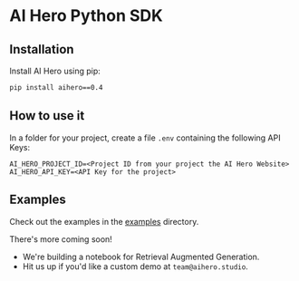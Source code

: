 # AI Hero Python SDK

## Installation

Install AI Hero using pip:

```bash
pip install aihero==0.4
```

## How to use it

In a folder for your project, create a file `.env` containing the following API Keys:

```
AI_HERO_PROJECT_ID=<Project ID from your project the AI Hero Website>
AI_HERO_API_KEY=<API Key for the project>
```

## Examples

Check out the examples in the [examples](examples/) directory.

There's more coming soon!

- We're building a notebook for Retrieval Augmented Generation.
- Hit us up if you'd like a custom demo at `team@aihero.studio`.
